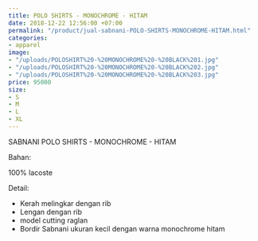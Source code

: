 ```yaml
---
title: POLO SHIRTS - MONOCHROME - HITAM
date: 2018-12-22 12:56:00 +07:00
permalink: "/product/jual-sabnani-POLO-SHIRTS-MONOCHROME-HITAM.html"
categories:
- apparel
image:
- "/uploads/POLOSHIRT%20-%20MONOCHROME%20-%20BLACK%201.jpg"
- "/uploads/POLOSHIRT%20-%20MONOCHROME%20-%20BLACK%202.jpg"
- "/uploads/POLOSHIRT%20-%20MONOCHROME%20-%20BLACK%203.jpg"
price: 95000
size:
- S
- M
- L
- XL
---
```


SABNANI
POLO SHIRTS - MONOCHROME - HITAM

Bahan:

100% lacoste

Detail:

- Kerah melingkar dengan rib
- Lengan dengan rib
- model cutting raglan
- Bordir Sabnani ukuran kecil dengan warna monochrome hitam